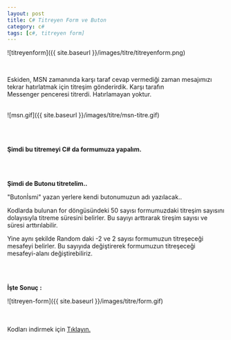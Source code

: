 ```yaml
---
layout: post
title: C# Titreyen Form ve Buton
category: c#
tags: [c#, titreyen form]
---
```

![titreyenform]({{ site.baseurl }}/images/titre/titreyenform.png)


<br>

Eskiden, MSN zamanında karşı taraf cevap vermediği zaman mesajımızı tekrar hatırlatmak için titreşim gönderirdik. Karşı tarafın Messenger penceresi titrerdi. Hatırlamayan yoktur. 

<br>
![msn.gif]({{ site.baseurl }}/images/titre/msn-titre.gif)

<br><br>

<b>Şimdi bu titremeyi C# da formumuza yapalım.</b>


<script src="https://gist.github.com/yldrmzffr/9803e31ed1c5f9b25dff64595b385215.js"></script>


<br><br>

<b>Şimdi de Butonu titretelim..</b>


<script src="https://gist.github.com/yldrmzffr/bc1a9e9a1f9f199dfff29609c723a2ef.js"></script>

"Butonİsmi" yazan yerlere kendi butonumuzun adı yazılacak..
<br>


Kodlarda bulunan for döngüsündeki 50 sayısı formumuzdaki titreşim sayısını dolayısıyla titreme süresini belirler. Bu sayıyı arttırarak tireşim sayısı ve süresi arttırılabilir.


Yine aynı şekilde Random daki -2 ve 2 sayısı formumuzun titreşeceği mesafeyi belirler. Bu sayıyıda değiştirerek formumuzun titreşeceği mesafeyi-alanı değiştirebiliriz.

<br><br>

<b>İşte Sonuç :</b>

![titreyen-form]({{ site.baseurl }}/images/titre/form.gif)

<br><br>
Kodları indirmek için <a href="https://yldrmzffr.com/dosyalar/titre.zip">Tıklayın.</a>